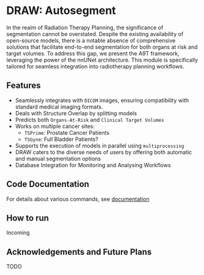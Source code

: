 # DRAW: Autosegment

In the realm of Radiation Therapy Planning,
the significance of segmentation cannot be overstated.
Despite the existing availability of open-source models,
there is a notable absence of comprehensive solutions
that facilitate end-to-end segmentation for both organs at risk
and target volumes. To address this gap, we present the A9T framework,
leveraging the power of the nnUNet architecture.
This module is specifically tailored for seamless integration
into radiotherapy planning workflows.

## Features

- Seamlessly integrates with `DICOM` images, ensuring compatibility with standard medical imaging formats.
- Deals with Structure Overlap by splitting models
- Predicts both `Organs-At-Risk` and `Clinical Target Volumes`
- Works on multiple cancer sites:
  - `TSPrime`: Prostate Cancer Patients
  - `TSGyne`: Full Bladder Patients?
- Supports the execution of models in parallel using `multiprocessing`
- DRAW caters to the diverse needs of users by offering both automatic and manual segmentation options
- Database Integration for Monitoring and Analysing Workflows

## Code Documentation

For details about various commands, see [documentation](documentation)

## How to run

Incoming

## Acknowledgements and Future Plans

TODO
